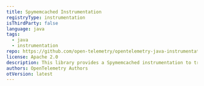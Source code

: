 ```yaml
---
title: Spymemcached Instrumentation
registryType: instrumentation
isThirdParty: false
language: java
tags:
  - java
  - instrumentation
repo: https://github.com/open-telemetry/opentelemetry-java-instrumentation/tree/master/instrumentation/spymemcached-2.12
license: Apache 2.0
description: This library provides a Spymemcached instrumentation to track requests through OpenTelemetry.
authors: OpenTelemetry Authors
otVersion: latest
---
```

